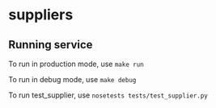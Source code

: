 # suppliers

## Running service

To run in production mode, use `make run`


To run in debug mode, use `make debug`

To run test_supplier, use `nosetests tests/test_supplier.py`
